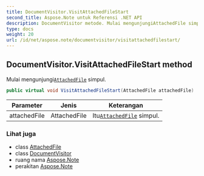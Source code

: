 ```yaml
---
title: DocumentVisitor.VisitAttachedFileStart
second_title: Aspose.Note untuk Referensi .NET API
description: DocumentVisitor metode. Mulai mengunjungiAttachedFile simpul.
type: docs
weight: 20
url: /id/net/aspose.note/documentvisitor/visitattachedfilestart/
---
```

## DocumentVisitor.VisitAttachedFileStart method

Mulai mengunjungi[`AttachedFile`](../../attachedfile/) simpul.

```csharp
public virtual void VisitAttachedFileStart(AttachedFile attachedFile)
```

| Parameter | Jenis | Keterangan |
| --- | --- | --- |
| attachedFile | AttachedFile | Itu[`AttachedFile`](../../attachedfile/) simpul. |

### Lihat juga

* class [AttachedFile](../../attachedfile/)
* class [DocumentVisitor](../)
* ruang nama [Aspose.Note](../../documentvisitor/)
* perakitan [Aspose.Note](../../../)


